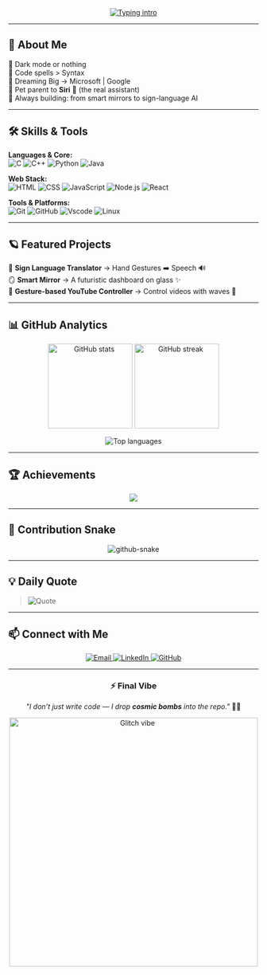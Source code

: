 <div align="center">
  <a href="https://git.io/typing-svg">
    <img src="https://readme-typing-svg.herokuapp.com?font=Fira+Code&size=28&pause=1000&color=00C3FF&center=true&vCenter=true&width=700&lines=Hey+👋+I'm+S+Balaji;Aspiring+Software+Engineer;C+%26+Python+Wizard;Full+Stack+Learner+%7C+Problem+Solver;Let's+Build+Something+Legendary!⚡" alt="Typing intro" />
  </a>
</div>

---

## 🎯 About Me  

🖤 Dark mode or nothing  
🐍 Code spells > Syntax  
🎯 Dreaming Big → Microsoft | Google  
🐾 Pet parent to **Siri** 🐶 (the real assistant)  
🚀 Always building: from smart mirrors to sign-language AI  

---

## 🛠 Skills & Tools  

**Languages & Core:**  
![C](https://skillicons.dev/icons?i=c) ![C++](https://skillicons.dev/icons?i=cpp) ![Python](https://skillicons.dev/icons?i=python) ![Java](https://skillicons.dev/icons?i=java)  

**Web Stack:**  
![HTML](https://skillicons.dev/icons?i=html) ![CSS](https://skillicons.dev/icons?i=css) ![JavaScript](https://skillicons.dev/icons?i=js) ![Node.js](https://skillicons.dev/icons?i=nodejs) ![React](https://skillicons.dev/icons?i=react)  

**Tools & Platforms:**  
![Git](https://skillicons.dev/icons?i=git) ![GitHub](https://skillicons.dev/icons?i=github) ![Vscode](https://skillicons.dev/icons?i=vscode) ![Linux](https://skillicons.dev/icons?i=linux)  

---

## 🪐 Featured Projects  

🔮 **Sign Language Translator** → Hand Gestures ➡️ Speech 🔊  
🪞 **Smart Mirror** → A futuristic dashboard on glass ✨  
🎥 **Gesture-based YouTube Controller** → Control videos with waves 🤟  

---

## 📊 GitHub Analytics  

<p align="center">
  <img height="170em" src="https://github-readme-stats.vercel.app/api?username=Balaji-Coder06&theme=radical&show_icons=true&count_private=true" alt="GitHub stats" />
  <img height="170em" src="https://github-readme-streak-stats.herokuapp.com/?user=Balaji-Coder06&theme=radical" alt="GitHub streak" />
</p>

<p align="center">
  <img src="https://github-readme-stats.vercel.app/api/top-langs/?username=Balaji-Coder06&theme=radical&layout=compact" alt="Top languages" />
</p>

---

## 🏆 Achievements  

<p align="center">
  <img src="https://github-profile-trophy.vercel.app/?username=Balaji-Coder06&theme=radical&no-frame=true&margin-w=15" />
</p>

---

## 🐍 Contribution Snake  

<p align="center">
  <picture>
    <source media="(prefers-color-scheme: dark)" srcset="https://raw.githubusercontent.com/Balaji-Coder06/Balaji-Coder06/output/github-snake-dark.svg" />
    <source media="(prefers-color-scheme: light)" srcset="https://raw.githubusercontent.com/Balaji-Coder06/Balaji-Coder06/output/github-snake.svg" />
    <img alt="github-snake" src="https://raw.githubusercontent.com/Balaji-Coder06/Balaji-Coder06/output/github-snake.svg" />
  </picture>
</p>

---

## 💡 Daily Quote  

> ![Quote](https://quotes-github-readme.vercel.app/api?type=horizontal&theme=radical)

---

## 📫 Connect with Me  

<p align="center">
  <a href="mailto:balajisathiyamoorthy2006@gmail.com">
    <img alt="Email" src="https://img.shields.io/badge/Gmail-333333?style=for-the-badge&logo=gmail&logoColor=red"/>
  </a>
  <a href="https://linkedin.com/in/s-balaji06">
    <img alt="LinkedIn" src="https://img.shields.io/badge/LinkedIn-0077B5?style=for-the-badge&logo=linkedin&logoColor=white"/>
  </a>
  <a href="https://github.com/Balaji-Coder06">
    <img alt="GitHub" src="https://img.shields.io/badge/GitHub-000000?style=for-the-badge&logo=github&logoColor=white"/>
  </a>
</p>

---

<div align="center">

### ⚡ Final Vibe  
*"I don’t just write code — I drop **cosmic bombs** into the repo."* 🌌💥  

<img src="https://media.giphy.com/media/hpXdHPfFI5wTABdDx9/giphy.gif" width="500" alt="Glitch vibe" />  

</div>
